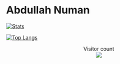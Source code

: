 # Abdullah Numan

[![Stats](https://github-readme-stats.vercel.app/api/?username=anewman15&show_icons=true&theme=gruvbox)](https://github.com/anewman15/github-readme-stats)

[![Top Langs](https://github-readme-stats.vercel.app/api/top-langs/?username=anewman15&layout=compact)](https://github.com/anewman15/github-readme-stats)

<p align="center">
  Visitor count<br>
  <img src="https://profile-counter.glitch.me/anewman15/count.svg" />
</p>